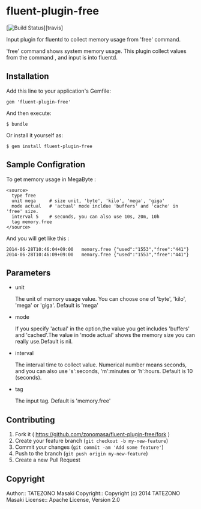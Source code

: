 fluent-plugin-free
==================

[![Build Status](http://img.shields.io/travis/zonomasa/fluent-plugin-free.svg?style=flat)][travis]


Input plugin for fluentd to collect memory usage from 'free' command.

'free' command shows system memory usage. This plugin collect values from the command , and input is into fluentd.


Installation
------------

Add this line to your application's Gemfile:

    gem 'fluent-plugin-free'

And then execute:

    $ bundle

Or install it yourself as:

    $ gem install fluent-plugin-free


Sample Configration
-------------------

To get memory usage in MegaByte :

    <source>
      type free
      unit mega     # size unit, 'byte', 'kilo', 'mega', 'giga'
      mode actual   # 'actual' mode incldue 'buffers' and 'cache' in 'free' size.
      interval 5    # seconds, you can also use 10s, 20m, 10h
      tag memory.free
    </source>

And you will get like this :

    2014-06-28T10:46:04+09:00   memory.free {"used":"1553","free":"441"}
    2014-06-28T10:46:09+09:00   memory.free {"used":"1553","free":"441"}



Parameters
----------

 * unit

    The unit of memory usage value. You can choose one of 'byte', 'kilo', 'mega' or 'giga'. Default is 'mega'

 * mode

    If you specify 'actual' in the option,the value you get includes 'buffers' and 'cached'.The value in 'mode actual' shows the memory size you can really use.Default is nil.

 * interval

    The interval time to collect value. Numerical number means seconds, and you can also use 's':seconds, 'm':minutes or 'h':hours. Default is 10 (seconds).

 * tag

    The input tag. Default is 'memory.free'


Contributing
------------

1. Fork it ( https://github.com/zonomasa/fluent-plugin-free/fork )
2. Create your feature branch (`git checkout -b my-new-feature`)
3. Commit your changes (`git commit -am 'Add some feature'`)
4. Push to the branch (`git push origin my-new-feature`)
5. Create a new Pull Request


Copyright
---------
Author::    TATEZONO Masaki
Copyright:: Copyright (c) 2014 TATEZONO Masaki
License::   Apache License, Version 2.0
